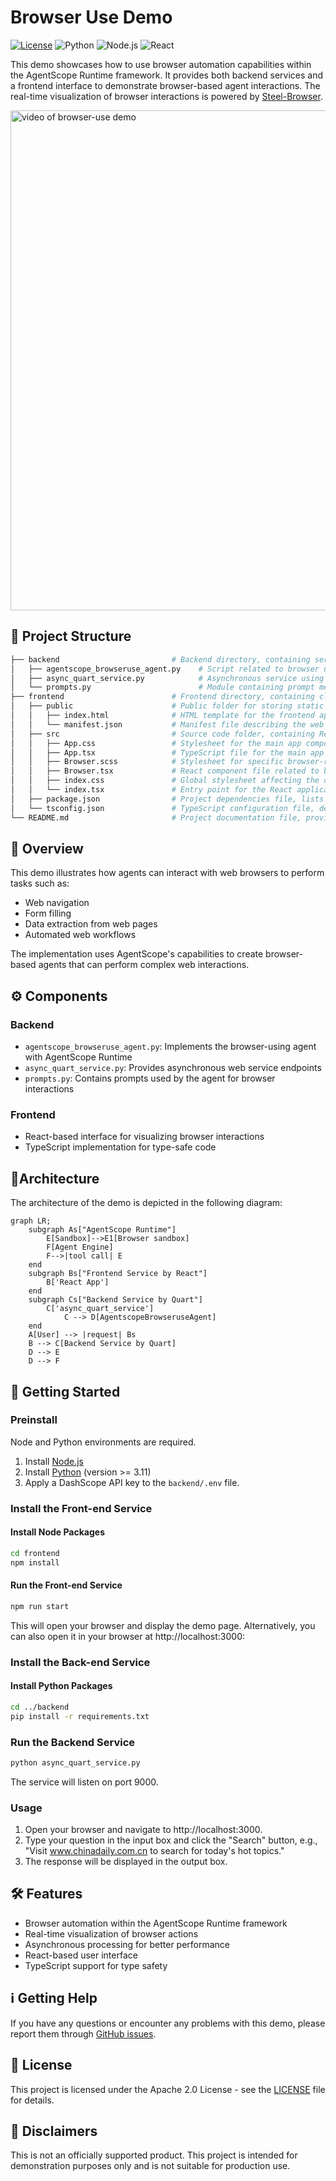 # Browser Use Demo

[![License](https://img.shields.io/badge/License-Apache_2.0-blue.svg)](LICENSE)
![Python](https://img.shields.io/badge/language-Python-blue)
![Node.js](https://img.shields.io/badge/node.js-v23.9.0-green)
![React](https://img.shields.io/badge/react-v19.1.0-green)

This demo showcases how to use browser automation capabilities within the AgentScope Runtime framework. It provides both backend services and a frontend interface to demonstrate browser-based agent interactions. The real-time visualization of browser interactions is powered by [Steel-Browser](https://github.com/steel-dev/steel-browser).

<img src="assets/browseruse.gif" alt="video of browser-use demo" width="800">

## 🌳 Project Structure

```bash
├── backend                         # Backend directory, containing server-side services and logic
│   ├── agentscope_browseruse_agent.py    # Script related to browser usage or agent management
│   ├── async_quart_service.py            # Asynchronous service using Quart to handle backend requests
│   └── prompts.py                        # Module containing prompt messages or interaction logic for the backend
├── frontend                        # Frontend directory, containing client-side code (typically using React)
│   ├── public                      # Public folder for storing static files copied during build
│   │   ├── index.html              # HTML template for the frontend app, acts as the entry HTML file
│   │   └── manifest.json           # Manifest file describing the web app's metadata such as name and icons
│   ├── src                         # Source code folder, containing React components and styles
│   │   ├── App.css                 # Stylesheet for the main app component
│   │   ├── App.tsx                 # TypeScript file for the main app component, the root component of the application
│   │   ├── Browser.scss            # Stylesheet for specific browser-related components or pages using SCSS
│   │   ├── Browser.tsx             # React component file related to browser functionality
│   │   ├── index.css               # Global stylesheet affecting the overall look of the application
│   │   └── index.tsx               # Entry point for the React application to render content into `index.html`
│   ├── package.json                # Project dependencies file, lists all npm dependencies and scripts
│   └── tsconfig.json               # TypeScript configuration file, defines compilation options
└── README.md                       # Project documentation file, provides basic information and usage instructions
```

## 📖 Overview

This demo illustrates how agents can interact with web browsers to perform tasks such as:
- Web navigation
- Form filling
- Data extraction from web pages
- Automated web workflows

The implementation uses AgentScope's capabilities to create browser-based agents that can perform complex web interactions.

## ⚙️ Components

### Backend
- `agentscope_browseruse_agent.py`: Implements the browser-using agent with AgentScope Runtime
- `async_quart_service.py`: Provides asynchronous web service endpoints
- `prompts.py`: Contains prompts used by the agent for browser interactions

### Frontend
- React-based interface for visualizing browser interactions
- TypeScript implementation for type-safe code

## 🌵Architecture

The architecture of the demo is depicted in the following diagram:

```mermaid
graph LR;
    subgraph As["AgentScope Runtime"]
        E[Sandbox]-->E1[Browser sandbox]
        F[Agent Engine]
        F-->|tool call| E
    end
    subgraph Bs["Frontend Service by React"]
        B['React App']
    end
    subgraph Cs["Backend Service by Quart"]
        C['async_quart_service']
            C --> D[AgentscopeBrowseruseAgent]
    end
    A[User] --> |request| Bs
    B --> C[Backend Service by Quart]
    D --> E
    D --> F
```

## 🚀 Getting Started

### Preinstall

Node and Python environments are required.

1. Install [Node.js](https://nodejs.org/en/)
2. Install [Python](https://www.python.org/) (version >= 3.11)
3. Apply a DashScope API key to the `backend/.env` file.

### Install the Front-end Service

#### Install Node Packages

```bash
cd frontend
npm install
```

#### Run the Front-end Service

```bash
npm run start
```

This will open your browser and display the demo page. Alternatively, you can also open it in your browser at http://localhost:3000:

### Install the Back-end Service

#### Install Python Packages

```bash
cd ../backend
pip install -r requirements.txt
```

### Run the Backend Service

```bash
python async_quart_service.py
```

The service will listen on port 9000.

### Usage

1. Open your browser and navigate to http://localhost:3000.
2. Type your question in the input box and click the "Search" button, e.g., "Visit www.chinadaily.com.cn to search for today's hot topics."
3. The response will be displayed in the output box.

## 🛠️ Features

- Browser automation within the AgentScope Runtime framework
- Real-time visualization of browser actions
- Asynchronous processing for better performance
- React-based user interface
- TypeScript support for type safety

## ℹ️ Getting Help

If you have any questions or encounter any problems with this demo, please report them through [GitHub issues]().

## 📄 License

This project is licensed under the Apache 2.0 License - see the [LICENSE](LICENSE) file for details.

## 🍬 Disclaimers

This is not an officially supported product. This project is intended for demonstration purposes only and is not suitable for production use.
